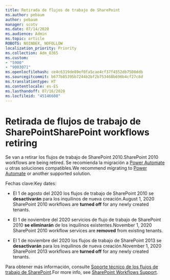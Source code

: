 ```yaml
---
title: Retirada de flujos de trabajo de SharePoint
ms.author: pebaum
author: pebaum
manager: scotv
ms.date: 07/14/2020
ms.audience: Admin
ms.topic: article
ROBOTS: NOINDEX, NOFOLLOW
localization_priority: Priority
ms.collection: Adm_O365
ms.custom:
- "5900"
- "9003071"
ms.openlocfilehash: ce4c6319de89ef0fa5cae4cf37f4552db7508ddb
ms.sourcegitcommit: b677b85395b7244b2bf2b753468b696b4cf27c8d
ms.translationtype: HT
ms.contentlocale: es-ES
ms.lasthandoff: 07/16/2020
ms.locfileid: "45146608"
---
```

# <a name="sharepoint-workflows-retiring"></a><span data-ttu-id="19d1e-102">Retirada de flujos de trabajo de SharePoint</span><span class="sxs-lookup"><span data-stu-id="19d1e-102">SharePoint workflows retiring</span></span>

<span data-ttu-id="19d1e-103">Se van a retirar los flujos de trabajo de SharePoint 2010.</span><span class="sxs-lookup"><span data-stu-id="19d1e-103">SharePoint 2010 workflows are being retired.</span></span> <span data-ttu-id="19d1e-104">Se recomienda la migración a [Power Automate](https://docs.microsoft.com/power-automate/getting-started) u otras soluciones compatibles.</span><span class="sxs-lookup"><span data-stu-id="19d1e-104">We recommend migrating to [Power Automate](https://docs.microsoft.com/power-automate/getting-started) or another supported solution.</span></span> 

<span data-ttu-id="19d1e-105">Fechas clave:</span><span class="sxs-lookup"><span data-stu-id="19d1e-105">Key dates:</span></span>

- <span data-ttu-id="19d1e-106">El 1 de agosto del 2020 los flujos de trabajo de SharePoint 2010 se **desactivarán** para los inquilinos de nueva creación.</span><span class="sxs-lookup"><span data-stu-id="19d1e-106">August 1, 2020 SharePoint 2010 workflows are **turned off** for any newly created tenants.</span></span>

- <span data-ttu-id="19d1e-107">El 1 de noviembre del 2020 servicios de flujo de trabajo de SharePoint 2010 **se eliminarán** de los inquilinos existentes.</span><span class="sxs-lookup"><span data-stu-id="19d1e-107">November 1, 2020 SharePoint 2010 workflow services are **removed** from existing tenants.</span></span>

- <span data-ttu-id="19d1e-108">El 1 de noviembre del 2020 los flujos de trabajo de SharePoint 2013 se **desactivarán** para los inquilinos de nueva creación.</span><span class="sxs-lookup"><span data-stu-id="19d1e-108">November 1, 2020 SharePoint 2013 workflows are **turned off** for any newly created tenants.</span></span>

<span data-ttu-id="19d1e-109">Para obtener más información, consulte [Soporte técnico de los flujos de trabajo de SharePoint](https://aka.ms/sp-workflows-support).</span><span class="sxs-lookup"><span data-stu-id="19d1e-109">For more info, see [SharePoint Workflows Support](https://aka.ms/sp-workflows-support).</span></span>
